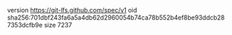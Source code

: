 version https://git-lfs.github.com/spec/v1
oid sha256:701dbf243fa6a5a4db62d2960054b74ca78b552b4ef8be93ddcb287353dcfb9e
size 7237
